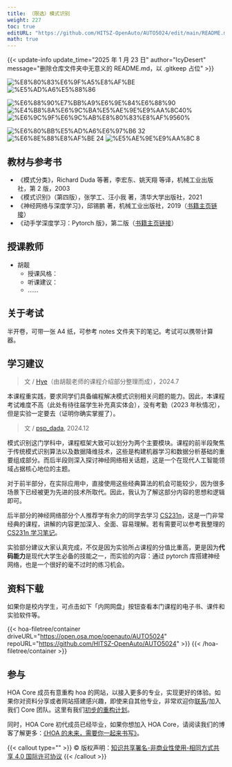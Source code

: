 ```yaml
---
title: （限选）模式识别
weight: 227
toc: true
editURL: "https://github.com/HITSZ-OpenAuto/AUTO5024/edit/main/README.md"
math: true
---
```


{{< update-info update_time="2025 年 1 月 23 日" author="IcyDesert" message="删除仓库文件夹中无意义的 README.md，以 .gitkeep 占位" >}}


<div class="img-div hx-mt-4 hx-flex-row hx-justify-start hx-items-center">

![%E8%80%83%E6%9F%A5%E8%AF%BE](https://img.shields.io/badge/%E8%80%83%E6%9F%A5%E8%AF%BE-green)
![%E5%AD%A6%E5%88%86](https://img.shields.io/badge/%E5%AD%A6%E5%88%86-2-moccasin)

![%E6%88%90%E7%BB%A9%E6%9E%84%E6%88%90](https://img.shields.io/badge/%E6%88%90%E7%BB%A9%E6%9E%84%E6%88%90-gold)
![%E4%B8%8A%E6%9C%BA%E5%AE%9E%E9%AA%8C40%](https://img.shields.io/badge/%E4%B8%8A%E6%9C%BA%E5%AE%9E%E9%AA%8C-40%25-wheat)
![%E6%9C%9F%E6%9C%AB%E8%80%83%E8%AF%9560%](https://img.shields.io/badge/%E6%9C%9F%E6%9C%AB%E8%80%83%E8%AF%95-60%25-wheat)

![%E6%80%BB%E5%AD%A6%E6%97%B6 32](https://img.shields.io/badge/%E6%80%BB%E5%AD%A6%E6%97%B6-32-gold)
![%E6%8E%88%E8%AF%BE 24](https://img.shields.io/badge/%E6%8E%88%E8%AF%BE-24-wheat)
![%E5%AE%9E%E9%AA%8C 8](https://img.shields.io/badge/%E5%AE%9E%E9%AA%8C-8-wheat)

</div>

## 教材与参考书

- 《模式分类》，Richard Duda 等著，李宏东、姚天翔 等译，机械工业出版社，第 2 版，2003
- 《模式识别》（第四版），张学工、汪小我 著，清华大学出版社，2021
- 《神经网络与深度学习》，邱锡鹏 著，机械工业出版社，2019（[书籍主页链接](https://nndl.github.io/)）
- 《动手学深度学习：Pytorch 版》，第二版（[书籍主页链接](https://zh.d2l.ai/)）

## 授课教师

- 胡靓
  - 授课风格：
  - 听课建议：
  - ……

## 关于考试

半开卷，可带一张 A4 纸，可参考 notes 文件夹下的笔记。考试可以携带计算器。

## 学习建议

> 文 / [Hye](https://github.com/Co-ding-Man)（由胡靓老师的课程介绍部分整理而成），2024.7

本课程重实践，要求同学们具备编程解决模式识别相关问题的能力。因此，本课程考试难度不高（此处有待往届学生补充真实体会），没有考勤（2023 年秋情况），但是实验一定要去（证明你确实掌握了）。

> 文 / [psp_dada](https://github.com/pspdada), 2024.12

模式识别这门学科中，课程框架大致可以划分为两个主要模块。课程的前半段聚焦于传统模式识别算法以及数据降维技术，这些是构建机器学习和数据分析基础的重要组成部分。而后半段则深入探讨神经网络相关话题，这是一个在现代人工智能领域占据核心地位的主题。

对于前半部分，在实际应用中，直接使用这些经典算法的机会可能较少，因为很多场景下已经被更为先进的技术所取代。因此，我认为了解这部分内容的思想和逻辑即可。

后半部分的神经网络部分个人推荐学有余力的同学去学习 [CS231n](https://cs231n.stanford.edu/)，这是一门非常经典的课程，讲解的内容更加深入、全面、容易理解。若有需要可以参考我整理的 [CS231n 学习笔记](https://github.com/pspdada/LLM-Learning-Notes)。

实验部分建议大家认真完成，不仅是因为实验所占课程的分值比重高，更是因为**代码能力**是现代大学生必备的技能之一，而实验的内容：通过 pytorch 库搭建神经网络，也是一个很好的毫不过时的练习机会。

## 资料下载

如果你是校内学生，可点击如下「内网网盘」按钮查看本门课程的电子书、课件和实验软件等。

{{< hoa-filetree/container driveURL="https://open.osa.moe/openauto/AUTO5024" repoURL="https://github.com/HITSZ-OpenAuto/AUTO5024" >}}
{{< /hoa-filetree/container >}}

## 参与

HOA Core 成员有意重构 hoa 的网站，以接入更多的专业，实现更好的体验。如果你对资料分享或者网站搭建感兴趣，即使来自其他专业，非常欢迎你[联系](mailto:hi@hoa.moe)/加入我们 Core 团队。这里有我们[初步的重构计划](https://historical-mousepad-286.notion.site/HOA-1f71751ad5fe80978c70d9e32330d7e6)。

同时，HOA Core 初代成员已经毕业，如果你想加入 HOA Core，请阅读我们的博客了解更多：[《HOA 的未来，需要你一起来书写》](https://hoa.moe/news/future-of-hoa)。

{{< callout type="" >}}
  © 版权声明：[知识共享署名-非商业性使用-相同方式共享 4.0 国际许可协议](https://creativecommons.org/licenses/by-nc-sa/4.0/)
{{< /callout >}}

